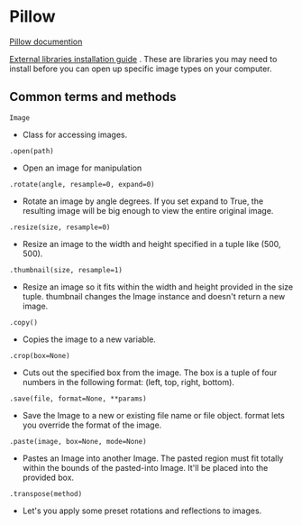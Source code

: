 # Pillow

[Pillow documention](http://pillow.readthedocs.org/)

[External libraries installation guide](http://pillow.readthedocs.org/en/latest/installation.html#external-libraries)
. These are libraries you may need to install before you can open up specific image types on your computer.




## Common terms and methods

`Image`

- Class for accessing images.

`.open(path)` 

- Open an image for manipulation

`.rotate(angle, resample=0, expand=0)`

- Rotate an image by angle degrees. If you set expand to True, the resulting image will be big enough to view the entire original image.

`.resize(size, resample=0)`

- Resize an image to the width and height specified in a tuple like (500, 500).

`.thumbnail(size, resample=1)`

- Resize an image so it fits within the width and height provided in the size tuple. thumbnail changes the Image instance and doesn't return a new image.

`.copy()`

- Copies the image to a new variable.

`.crop(box=None)`

- Cuts out the specified box from the image. The box is a tuple of four numbers in the following format: (left, top, right, bottom).

`.save(file, format=None, **params)`

- Save the Image to a new or existing file name or file object. format lets you override the format of the image.

`.paste(image, box=None, mode=None)`

- Pastes an Image into another Image. The pasted region must fit totally within the bounds of the pasted-into Image. It'll be placed into the provided box.

`.transpose(method)`

- Let's you apply some preset rotations and reflections to images.


